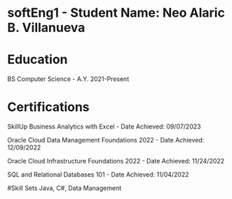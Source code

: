 # softEng1 - Student Name: Neo Alaric B. Villanueva

# Education 
BS Computer Science  - A.Y. 2021-Present

# Certifications
SkillUp Business Analytics with Excel - Date Achieved: 09/07/2023

Oracle Cloud Data Management Foundations 2022 - Date Achieved: 12/09/2022

Oracle Cloud Infrastructure Foundations 2022 - Date Achieved: 11/24/2022

SQL and Relational Databases 101 - Date Achieved: 11/04/2022

#Skill Sets
Java, C#, Data Management
